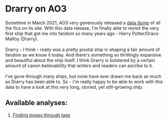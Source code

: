 # Drarry on AO3

Sometime in March 2021, AO3 very generously released a [data dump](https://archiveofourown.org/admin_posts/18804) of all the fics on its site. With this data release, I'm finally able to revisit the very first ship that got me into fandom so many years ago - Harry Potter/Draco Malfoy (Drarry). <br><br>
Drarry - I think - really was a pretty pivotal ship in shaping a fair amount of fandom as we know it today. And there's something so thrillingly expansive and beautiful about the ship itself. I think Drarry is bolstered by a certain amount of canon believability that writers and readers can ascribe to it. <br><br>
I've gone through many ships, but none have ever drawn me back as much as Drarry has been able to. So - I'm really happy to be able to work with this data to have a look at this very long, storied, yet still-growing ship.

## Available analyses:
1. [Finding tropes through tags](drarry-tropesfromtags.md)

